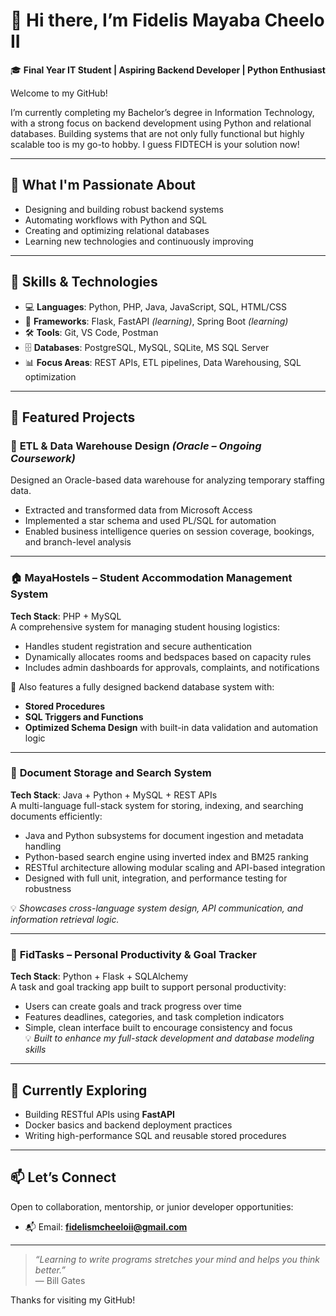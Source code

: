 # 👋 Hi there, I’m Fidelis Mayaba Cheelo II

🎓 **Final Year IT Student | Aspiring Backend Developer | Python Enthusiast**

Welcome to my GitHub!

I’m currently completing my Bachelor’s degree in Information Technology, with a strong focus on backend development using Python and relational databases. Building systems that are not only fully functional but highly scalable too is my go-to hobby. I guess FIDTECH is your solution now!

---

## 🚀 What I'm Passionate About

- Designing and building robust backend systems  
- Automating workflows with Python and SQL  
- Creating and optimizing relational databases  
- Learning new technologies and continuously improving  

---

## 🧠 Skills & Technologies

- 💻 **Languages**: Python, PHP, Java, JavaScript, SQL, HTML/CSS  
- 🔗 **Frameworks**: Flask, FastAPI *(learning)*, Spring Boot *(learning)*  
- 🛠️ **Tools**: Git, VS Code, Postman  
- 🗄️ **Databases**: PostgreSQL, MySQL, SQLite, MS SQL Server  
- 📊 **Focus Areas**: REST APIs, ETL pipelines, Data Warehousing, SQL optimization  

---

## 📌 Featured Projects

### 🧹 **ETL & Data Warehouse Design** *(Oracle – Ongoing Coursework)*  
Designed an Oracle-based data warehouse for analyzing temporary staffing data.  
- Extracted and transformed data from Microsoft Access  
- Implemented a star schema and used PL/SQL for automation  
- Enabled business intelligence queries on session coverage, bookings, and branch-level analysis  

---

### 🏠 **MayaHostels – Student Accommodation Management System**  
**Tech Stack**: PHP + MySQL  
A comprehensive system for managing student housing logistics:  
- Handles student registration and secure authentication  
- Dynamically allocates rooms and bedspaces based on capacity rules  
- Includes admin dashboards for approvals, complaints, and notifications  

🔧 Also features a fully designed backend database system with:  
- **Stored Procedures**  
- **SQL Triggers and Functions**  
- **Optimized Schema Design** with built-in data validation and automation logic  

---

### 📄 **Document Storage and Search System**  
**Tech Stack**: Java + Python + MySQL + REST APIs  
A multi-language full-stack system for storing, indexing, and searching documents efficiently:  
- Java and Python subsystems for document ingestion and metadata handling  
- Python-based search engine using inverted index and BM25 ranking  
- RESTful architecture allowing modular scaling and API-based integration  
- Designed with full unit, integration, and performance testing for robustness  

💡 _Showcases cross-language system design, API communication, and information retrieval logic._  

---

### 📝 **FidTasks – Personal Productivity & Goal Tracker**  
**Tech Stack**: Python + Flask + SQLAlchemy  
A task and goal tracking app built to support personal productivity:  
- Users can create goals and track progress over time  
- Features deadlines, categories, and task completion indicators  
- Simple, clean interface built to encourage consistency and focus  
💡 _Built to enhance my full-stack development and database modeling skills_  

---

## 🌱 Currently Exploring

- Building RESTful APIs using **FastAPI**  
- Docker basics and backend deployment practices  
- Writing high-performance SQL and reusable stored procedures  

---

## 📫 Let’s Connect

Open to collaboration, mentorship, or junior developer opportunities:

- 📬 Email: **fidelismcheeloii@gmail.com**

---

> _“Learning to write programs stretches your mind and helps you think better.”_  
> — Bill Gates

Thanks for visiting my GitHub!


